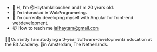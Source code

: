 - 👋 Hi, I’m @HaytamIallouchen and I'm 20 years old.
- 👀 I’m interested in WebProgramming.
- 🌱 I’m currently developing myself with Angular for front-end webdevelopment.
- 📫 How to reach me iallhaytam@gmail.com

👨‍💻Currently I am studying a 3-year Software-developments education at the Bit Academy.
📍in Amsterdam, The Netherlands.

<!---
HaytamIallouchen/HaytamIallouchen is a ✨ special ✨ repository because its `README.md` (this file) appears on your GitHub profile.
You can click the Preview link to take a look at your changes.
--->
